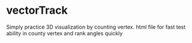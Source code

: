 # vectorTrack
Simply practice 3D visualization by counting vertex.
html file for fast test ability in county vertex and rank angles quickly

